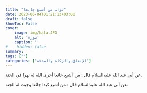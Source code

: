```yaml
---
title: "ثواب من أشبع جايعا"
date: 2023-06-04T01:21:13+03:00
draft: false
ShowToc: False
cover:
    image: img/hala.JPG
    alt: 'صورة'
    caption: ''
#    hidden: false
summary: 
tags: [""]
categories: ["الإنفاق والزكاة والصدقة"]
---
```

عن أبي عبد الله عليه‌السلام قال : من أشبع جائعا أجرى الله له نهرا
في الجنة.

عن أبي عبد الله عليه‌السلام قال : من أشبع كبدا جائعا
وجبت له الجنة.


